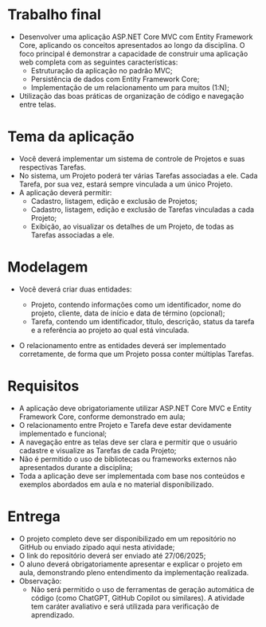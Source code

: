 # Trabalho final
* Desenvolver uma aplicação ASP.NET Core MVC com Entity Framework Core, aplicando os conceitos apresentados ao longo da disciplina. O foco principal é demonstrar a capacidade de construir uma aplicação web completa com as seguintes características:
  * Estruturação da aplicação no padrão MVC;
  * Persistência de dados com Entity Framework Core;
  * Implementação de um relacionamento um para muitos (1:N);
* Utilização das boas práticas de organização de código e navegação entre telas.

# Tema da aplicação
* Você deverá implementar um sistema de controle de Projetos e suas respectivas Tarefas.
* No sistema, um Projeto poderá ter várias Tarefas associadas a ele. Cada Tarefa, por sua vez, estará sempre vinculada a um único Projeto.
* A aplicação deverá permitir:
  * Cadastro, listagem, edição e exclusão de Projetos;
  * Cadastro, listagem, edição e exclusão de Tarefas vinculadas a cada Projeto;
  * Exibição, ao visualizar os detalhes de um Projeto, de todas as Tarefas associadas a ele.

# Modelagem
* Você deverá criar duas entidades:
  * Projeto, contendo informações como um identificador, nome do projeto, cliente, data de início e data de término (opcional);
  * Tarefa, contendo um identificador, título, descrição, status da tarefa e a referência ao projeto ao qual está vinculada.

* O relacionamento entre as entidades deverá ser implementado corretamente, de forma que um Projeto possa conter múltiplas Tarefas.

# Requisitos
* A aplicação deve obrigatoriamente utilizar ASP.NET Core MVC e Entity Framework Core, conforme demonstrado em aula;
* O relacionamento entre Projeto e Tarefa deve estar devidamente implementado e funcional;
* A navegação entre as telas deve ser clara e permitir que o usuário cadastre e visualize as Tarefas de cada Projeto;
* Não é permitido o uso de bibliotecas ou frameworks externos não apresentados durante a disciplina;
* Toda a aplicação deve ser implementada com base nos conteúdos e exemplos abordados em aula e no material disponibilizado.

# Entrega
* O projeto completo deve ser disponibilizado em um repositório no GitHub ou enviado zipado aqui nesta atividade;
* O link do repositório deverá ser enviado até 27/06/2025;
* O aluno deverá obrigatoriamente apresentar e explicar o projeto em aula, demonstrando pleno entendimento da implementação realizada.
* Observação:
  * Não será permitido o uso de ferramentas de geração automática de código (como ChatGPT, GitHub Copilot ou similares). A atividade tem caráter avaliativo e será utilizada para verificação de aprendizado.
